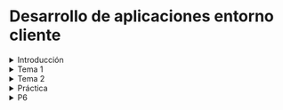 # Desarrollo de aplicaciones entorno cliente
<details>
    <summary>Introducción</summary>

[P0](https://github.com/antmug/DWEC/tree/main/P0)

</details>

<details>
    <summary>Tema 1</summary>

[P1](https://github.com/antmug/DWEC/blob/main/Tema%201/P1.md)

</details>

<details>
    <summary>Tema 2</summary>

[P2](https://github.com/antmug/DWEC/blob/main/Tema%202/P2.md)

[P3](https://github.com/antmug/DWEC/blob/main/Tema%202/P3.md)

[P4](https://github.com/antmug/DWEC/blob/main/Tema%202/P4.md)

</details>

<details>
    <summary>Práctica</summary>

[P5](https://github.com/antmug/DWEC/blob/main/P5)

</details>

<details>
    <summary>P6</summary>

[P5](https://github.com/antmug/DWEC/blob/main/P6)

</details>
